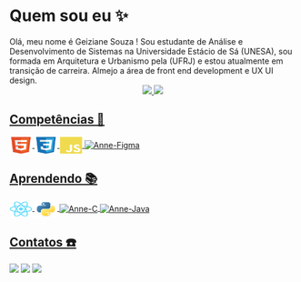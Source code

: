   <h1>Quem sou eu ✨</h1>
Olá, meu nome é Geiziane Souza ! 
Sou estudante de Análise e Desenvolvimento de Sistemas na Universidade Estácio de Sá (UNESA), sou formada em Arquitetura e Urbanismo pela (UFRJ) e estou atualmente em transição de carreira. Almejo a área de front end development e UX UI design. 
  <div align="center">
    <a href="https://github.com/Geiziane-Souza">
    <img height="180em" src="https://github-readme-stats.vercel.app/api?username=Geiziane-Souza&show_icons=true&theme=dracula&include_all_commits=true&count_private=true"/>
    <img height="180em" src="https://github-readme-stats.vercel.app/api/top-langs/?username=Geiziane-Souza&layout=compact&langs_count=7&theme=dracula"/>
  </div>
  <div>
  <h2>Competências 🥇</h2> 
    <img align="center" alt="Anne-HTML" height="30" width="40" src="https://raw.githubusercontent.com/devicons/devicon/master/icons/html5/html5-original.svg">
    <img align="center" alt="Anne-CSS" height="30" width="40" src="https://raw.githubusercontent.com/devicons/devicon/master/icons/css3/css3-original.svg">
    <img align="center" alt="Anne-Js" height="30" width="40" src="https://raw.githubusercontent.com/devicons/devicon/master/icons/javascript/javascript-plain.svg">
    <img align="center" alt="Anne-Figma" height="30" width="40" src="https://cdn.jsdelivr.net/gh/devicons/devicon/icons/figma/figma-original.svg" />
  </div>
  <div>
    
  <div>
    <h2>Aprendendo 📚</h2>
    <img align="center" alt="Anne-React" height="30" width="40" src="https://raw.githubusercontent.com/devicons/devicon/master/icons/react/react-original.svg">
    <img align="center" alt="Anne-Python" height="30" width="40" src="https://raw.githubusercontent.com/devicons/devicon/master/icons/python/python-original.svg">
    <img align="center" alt="Anne-C" height="30" width="40" src="https://cdn.jsdelivr.net/gh/devicons/devicon/icons/c/c-original.svg" />
    <img align="center" alt="Anne-Java" height="30" width="40" src="https://cdn.jsdelivr.net/gh/devicons/devicon/icons/java/java-original-wordmark.svg" />
          
  </div>
    
 <h2>Contatos ☎️</h2>
  <a href="https://instagram.com/anne_liina" target="_blank"><img src="https://img.shields.io/badge/-Instagram-%23E4405F?style=for-the-badge&logo=instagram&logoColor=white" target="_blank"></a> 
  <a href = "mailto:geiziane.souza16@gmail.com"><img src="https://img.shields.io/badge/-Gmail-%23333?style=for-the-badge&logo=gmail&logoColor=white" target="_blank"></a>
  <a href="https://www.linkedin.com/in/geiziane-souza" target="_blank"><img src="https://img.shields.io/badge/-LinkedIn-%230077B5?style=for-the-badge&logo=linkedin&logoColor=white" target="_blank"></a>        
  </div>
